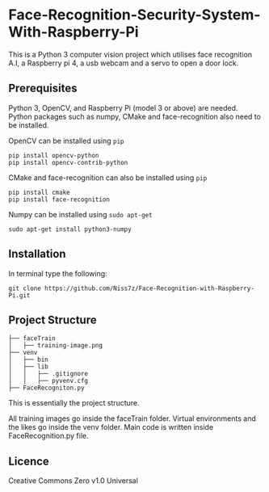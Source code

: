 # Face-Recognition-Security-System-With-Raspberry-Pi
This is a Python 3 computer vision project which utilises face recognition A.I, a Raspberry pi 4, a usb webcam and a servo to open a door lock. 

## Prerequisites
Python 3, OpenCV, and  Raspberry Pi (model 3 or above) are needed. Python packages such as numpy, CMake and face-recognition also need to be installed.

OpenCV can be installed using ``pip``
``` 
pip install opencv-python
pip install opencv-contrib-python
```
CMake and face-recognition can also be installed using ``pip``
```
pip install cmake
pip install face-recognition
```
Numpy can be installed using ``sudo apt-get``
```
sudo apt-get install python3-numpy
```

## Installation
In terminal type the following:
``` git
git clone https://github.com/Niss7z/Face-Recognition-with-Raspberry-Pi.git
```

## Project Structure
```
├── faceTrain
│   ├── training-image.png
├── venv
│   ├── bin
│   ├── lib
│   │   ├── .gitignore
│   │   ├── pyvenv.cfg 
├── FaceRecogniton.py
```
This is essentially the project structure. 

All training images go inside the faceTrain folder.  Virtual environments and the likes go inside the venv
folder. Main code is written inside FaceRecognition.py file.

## Licence
Creative Commons Zero v1.0 Universal
